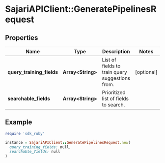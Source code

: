 # SajariAPIClient::GeneratePipelinesRequest

## Properties

| Name | Type | Description | Notes |
| ---- | ---- | ----------- | ----- |
| **query_training_fields** | **Array&lt;String&gt;** | List of fields to train query suggestions from. | [optional] |
| **searchable_fields** | **Array&lt;String&gt;** | Prioritized list of fields to search. |  |

## Example

```ruby
require 'sdk_ruby'

instance = SajariAPIClient::GeneratePipelinesRequest.new(
  query_training_fields: null,
  searchable_fields: null
)
```

